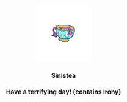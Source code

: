 <p align="center">
    <img src="https://raw.githubusercontent.com/PokeAPI/sprites/master/sprites/pokemon/854.png" width="150" height="150">
</p>
<h3 align="center"> <b>Sinistea</b></h3>
<h3 align="center">Have a terrifying day! (contains irony)</h3>
